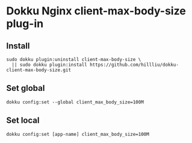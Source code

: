 # Dokku Nginx client-max-body-size plug-in

## Install
```
sudo dokku plugin:uninstall client-max-body-size \
  || sudo dokku plugin:install https://github.com/hillliu/dokku-client-max-body-size.git
```

## Set global
```
dokku config:set --global client_max_body_size=100M
```

## Set local 
```
dokku config:set [app-name] client_max_body_size=100M
```
